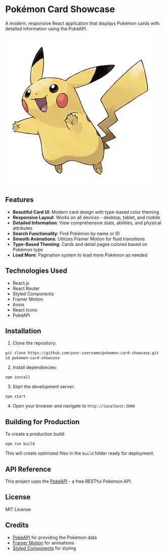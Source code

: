 # Pokémon Card Showcase

A modern, responsive React application that displays Pokémon cards with detailed information using the PokéAPI.

![Pokemon Card Showcase](https://raw.githubusercontent.com/PokeAPI/sprites/master/sprites/pokemon/other/official-artwork/25.png)

## Features

- **Beautiful Card UI**: Modern card design with type-based color theming
- **Responsive Layout**: Works on all devices - desktop, tablet, and mobile
- **Detailed Information**: View comprehensive stats, abilities, and physical attributes
- **Search Functionality**: Find Pokémon by name or ID
- **Smooth Animations**: Utilizes Framer Motion for fluid transitions
- **Type-Based Theming**: Cards and detail pages colored based on Pokémon type
- **Load More**: Pagination system to load more Pokémon as needed

## Technologies Used

- React.js
- React Router
- Styled Components
- Framer Motion
- Axios
- React Icons
- PokéAPI

## Installation

1. Clone the repository:
```
git clone https://github.com/your-username/pokemon-card-showcase.git
cd pokemon-card-showcase
```

2. Install dependencies:
```
npm install
```

3. Start the development server:
```
npm start
```

4. Open your browser and navigate to `http://localhost:3000`

## Building for Production

To create a production build:

```
npm run build
```

This will create optimized files in the `build` folder ready for deployment.

## API Reference

This project uses the [PokéAPI](https://pokeapi.co/) - a free RESTful Pokémon API.

## License

MIT License

## Credits

- [PokéAPI](https://pokeapi.co/) for providing the Pokémon data
- [Framer Motion](https://www.framer.com/motion/) for animations
- [Styled Components](https://styled-components.com/) for styling
